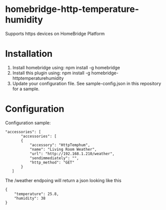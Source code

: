 # homebridge-http-temperature-humidity

Supports https devices on HomeBridge Platform

# Installation

1. Install homebridge using: npm install -g homebridge
2. Install this plugin using: npm install -g homebridge-httptemperaturehumidity
3. Update your configuration file. See sample-config.json in this repository for a sample. 

# Configuration



Configuration sample:

 ```
"accessories": [
        "accessories": [
        {
            "accessory": "HttpTemphum",
            "name": "Living Room Weather",
            "url": "http://192.168.1.210/weather",
            "sendimmediately": "",
            "http_method": "GET"
        }
    ]

```


The /weather endpoing will return a json looking like this
```
{
	"temperature": 25.8,
	"humidity": 38
}
```